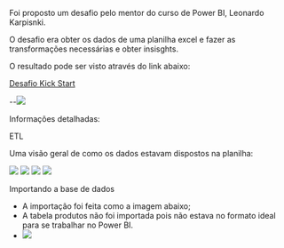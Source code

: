 Foi proposto um desafio pelo mentor do curso de Power BI, Leonardo Karpisnki.

O desafio era obter os dados de uma planilha excel e fazer as transformações necessárias e obter insisghts.

O resultado pode ser visto através do link abaixo:

[Desafio Kick Start](https://app.powerbi.com/view?r=eyJrIjoiMzhiODk2ZjktYzQ5NC00NTY4LTk1YzEtMzBlMDJjOTFiOTU2IiwidCI6ImFmMTJhMmZkLTI0NjgtNDA1OS1hNTFhLTYyZmRhM2U2OTBiNSJ9&pageName=ReportSection047258e706d600e79a61) 


--![](https://i.ibb.co/j8x063m/pbi.png)

Informações detalhadas:

ETL

Uma visão geral de como os dados estavam dispostos na planilha:

![](https://i.ibb.co/kXQy9bq/base1.png)
![](https://i.ibb.co/T8J6kBq/base2.png)
![](https://i.ibb.co/7bYLc4x/base3.png)
![](https://i.ibb.co/jh61w7b/base4.png)

Importando a base de dados
- A importação foi feita como a imagem abaixo;
- A tabela produtos não foi importada pois não estava no formato ideal para se trabalhar no Power BI.
- ![](https://i.ibb.co/1bHzVJ8/navigator.png)
  


